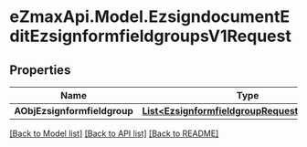 
# eZmaxApi.Model.EzsigndocumentEditEzsignformfieldgroupsV1Request

## Properties

Name | Type | Description | Notes
------------ | ------------- | ------------- | -------------
**AObjEzsignformfieldgroup** | [**List&lt;EzsignformfieldgroupRequestCompound&gt;**](EzsignformfieldgroupRequestCompound.md) |  | 

[[Back to Model list]](../README.md#documentation-for-models)
[[Back to API list]](../README.md#documentation-for-api-endpoints)
[[Back to README]](../README.md)

